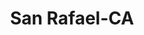 ---
title: San Rafael-CA
slug: san-rafael-ca
f_state:
- cms/state/california.md
f_locations:
- cms/payday-loan/marin-check-cashing-co-20671.md
- cms/payday-loan/marin-check-cashing-company-20672.md
- cms/payday-loan/marin-check-cashing-inc-20674.md
- cms/payday-loan/money-outlet-21677.md
updated-on: '2024-05-30T13:41:28.615Z'
created-on: '2024-05-30T13:41:28.615Z'
published-on: '2024-05-30T13:54:32.469Z'
f_city: San Rafael
layout: '[city].html'
tags: city
---